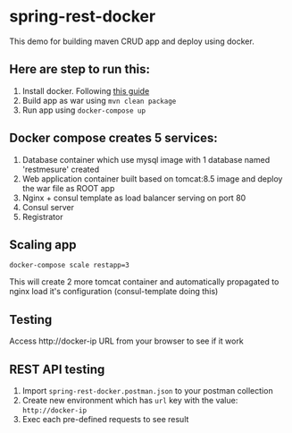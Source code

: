 # spring-rest-docker

This demo for building maven CRUD app and deploy using docker.

## Here are step to run this:

1. Install docker. Following [this guide](https://docs.docker.com/engine/installation/)
2. Build app as war using `mvn clean package`
3. Run app using `docker-compose up`

## Docker compose creates 5 services:

1. Database container which use mysql image with 1 database named 'restmesure' created
2. Web application container built based on tomcat:8.5 image and deploy the war file as ROOT app
3. Nginx + consul template as load balancer serving on port 80
4. Consul server
5. Registrator

## Scaling app

```
docker-compose scale restapp=3
```

This will create 2 more tomcat container and automatically propagated to nginx load it's configuration (consul-template doing this)

## Testing
Access http://docker-ip URL from your browser to see if it work

## REST API testing

1. Import `spring-rest-docker.postman.json` to your postman collection
2. Create new environment which has `url` key with the value: `http://docker-ip`
3. Exec each pre-defined requests to see result
